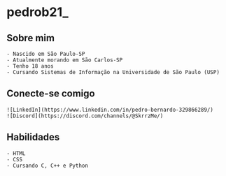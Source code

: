 # pedrob21_

## Sobre mim
    - Nascido em São Paulo-SP
    - Atualmente morando em São Carlos-SP
    - Tenho 18 anos
    - Cursando Sistemas de Informação na Universidade de São Paulo (USP)

## Conecte-se comigo
    ![LinkedIn](https://www.linkedin.com/in/pedro-bernardo-329866289/)
    ![Discord](https://discord.com/channels/@SkrrzMe/)

## Habilidades
    - HTML
    - CSS
    - Cursando C, C++ e Python
